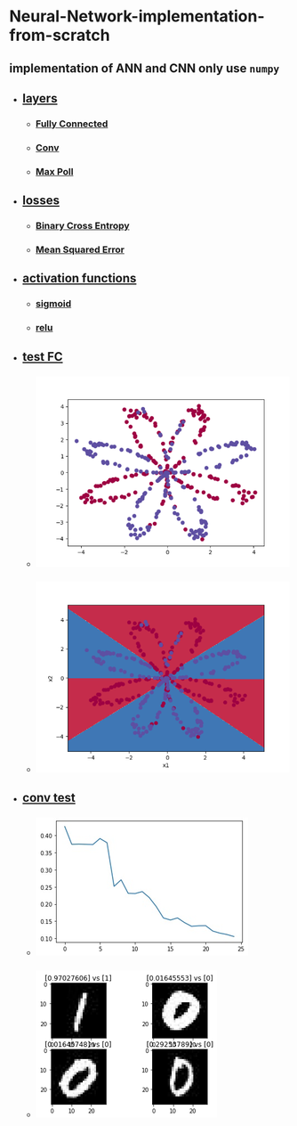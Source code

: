 # Neural-Network-implementation-from-scratch

##  implementation of ANN and CNN only use `numpy`

*   ##  [layers](./layers/)
    *   ### [Fully Connected](./layers/FullyConnected.py)
    *   ### [Conv](./layers/Convolution.py)
    *   ### [Max Poll](./layers/MaxPoolling.py)

*   ##  [losses](./losses/)
    *   ### [Binary Cross Entropy](./losses/BinaryCrossEntropy.py)
    *   ### [Mean Squared Error](./losses/MeanSquaredError.py)

*   ##  [activation functions](./activations/)
    *   ### [sigmoid](./activations/sigmoid.py)
    *   ### [relu](./activations/sigmoid.py)

*   ##  [test FC](./main.py)
    *   ### ![data](./images/data.png)
    *   ### ![result](./images/result.png)

*   ##  [conv test](./conv_main.py)
    *   ### ![cost](./images/plot.jpg)
    *   ### ![result](./images/conv_result.png)
